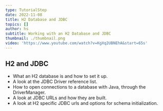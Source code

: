 ```yaml
---
type: TutorialStep
date: 2022-11-08
title: H2 Database and JDBC
topics: []
author: hs
subtitle: Working with an H2 Database and JDBC
thumbnail: ./thumbnail.png
video: 'https://www.youtube.com/watch?v=KgXq2UBNEhA&start=65s'
---
```


## H2 and JDBC

* What an H2 database is and how to set it up.
* A look at the JDBC Driver reference list.
* How to open connections to a database with Java, through the DriverManager.
* A look at JDBC URLs and how they are built.
* A look at H2 specific JDBC urls and options for schema initialization.
